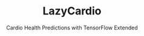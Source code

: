 <div align=center>
    <h1>LazyCardio</h1>
    <p>Cardio Health Predictions with TensorFlow Extended</p>
</div>
